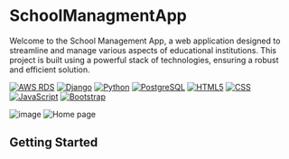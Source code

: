 # SchoolManagmentApp

Welcome to the School Management App, a web application designed to streamline and manage various aspects of educational institutions. This project is built using a powerful stack of technologies, ensuring a robust and efficient solution.

[![AWS RDS](https://img.shields.io/badge/AWS%20RDS-Database-orange)](https://aws.amazon.com/rds/) [![Django](https://img.shields.io/badge/Django-Framework-brightgreen)](https://www.djangoproject.com/) [![Python](https://img.shields.io/badge/Python-4.2-blue)](https://www.python.org/) [![PostgreSQL](https://img.shields.io/badge/PostgreSQL-Database-blue)](https://www.postgresql.org/) [![HTML5](https://img.shields.io/badge/HTML5-Markup-ff9900)](https://developer.mozilla.org/en-US/docs/Web/Guide/HTML/HTML5) [![CSS](https://img.shields.io/badge/CSS-Styles-brightgreen)](https://developer.mozilla.org/en-US/docs/Web/CSS) [![JavaScript](https://img.shields.io/badge/JavaScript-Behavior-yellow)](https://developer.mozilla.org/en-US/docs/Web/JavaScript) [![Bootstrap](https://img.shields.io/badge/Bootstrap-Framework-563d7c)](https://getbootstrap.com/) 

![image]()
![Home page](https://github.com/Mrokus95/SchoolManagmentApp/assets/59625513/d3abdfbe-1bf6-4752-bf9a-1a2e36fb742b)

## Getting Started
